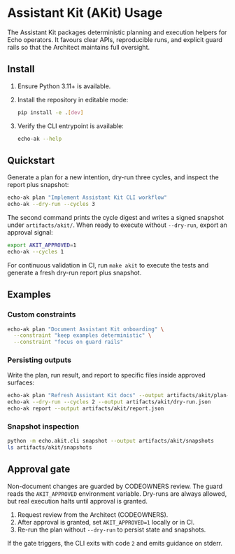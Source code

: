 # Assistant Kit (AKit) Usage

The Assistant Kit packages deterministic planning and execution helpers for Echo
operators. It favours clear APIs, reproducible runs, and explicit guard rails so
that the Architect maintains full oversight.

## Install

1. Ensure Python 3.11+ is available.
2. Install the repository in editable mode:

   ```bash
   pip install -e .[dev]
   ```

3. Verify the CLI entrypoint is available:

   ```bash
   echo-ak --help
   ```

## Quickstart

Generate a plan for a new intention, dry-run three cycles, and inspect the
report plus snapshot:

```bash
echo-ak plan "Implement Assistant Kit CLI workflow"
echo-ak --dry-run --cycles 3
```

The second command prints the cycle digest and writes a signed snapshot under
`artifacts/akit/`. When ready to execute without `--dry-run`, export an approval
signal:

```bash
export AKIT_APPROVED=1
echo-ak --cycles 1
```

For continuous validation in CI, run `make akit` to execute the tests and
generate a fresh dry-run report plus snapshot.

## Examples

### Custom constraints

```bash
echo-ak plan "Document Assistant Kit onboarding" \
  --constraint "keep examples deterministic" \
  --constraint "focus on guard rails"
```

### Persisting outputs

Write the plan, run result, and report to specific files inside approved
surfaces:

```bash
echo-ak plan "Refresh Assistant Kit docs" --output artifacts/akit/plan-docs.json
echo-ak --dry-run --cycles 2 --output artifacts/akit/dry-run.json
echo-ak report --output artifacts/akit/report.json
```

### Snapshot inspection

```bash
python -m echo.akit.cli snapshot --output artifacts/akit/snapshots
ls artifacts/akit/snapshots
```

## Approval gate

Non-document changes are guarded by CODEOWNERS review. The guard reads the
`AKIT_APPROVED` environment variable. Dry-runs are always allowed, but real
execution halts until approval is granted.

1. Request review from the Architect (CODEOWNERS).
2. After approval is granted, set `AKIT_APPROVED=1` locally or in CI.
3. Re-run the plan without `--dry-run` to persist state and snapshots.

If the gate triggers, the CLI exits with code `2` and emits guidance on stderr.
